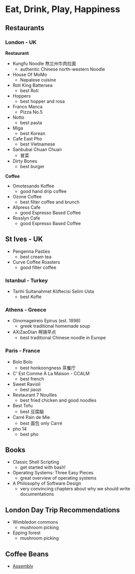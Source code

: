 # Eat, Drink, Play, Happiness

## Restaurants

### London - UK

**Restaurant**

- Kungfu Noodle 熬兰州牛肉拉面
    - authentic Chinese north-western Noodle
- House Of MoMo
    - Nepalese cuisine
- Roti King Battersea
    - best Roti
- Hoppers
    - best hopper and rosa
- Franco Manca
    - Pizza No.5
- Notto
    - best pasta
- Miga
    - best Korean
- Cafe East Pho
    - best Vietnamese
- Sanbubai Chuan Chuan
    - 冒菜
- Dirty Bones
    - best burger

**Coffee** 

- Omotesando Koffee
    - good hand drip coffee 
- Ozone Coffee
    - best filter coffee and brunch
- Allpress Cafe
    - good Espresso Based Coffee
- Rosslyn Cafe
    - good Espresso Based Coffee

## St Ives - UK

- Pengenna Pasties
    - best cream tea
- Curve Coffee Roasters
    - good filter coffee

### Istanbul - Turkey

- Tarihi Sultanahmet Köftecisi Selim Usta
    - best Kofte

### Athens - Greece

- Oinomageireio Epirus (est. 1898)
    - greek traditional homemade soup
- AXiZaoDian 啊锡早点
    - best traditional Chinese noodle in Europe

### Paris - France

- Bolo Bolo
    - best honkoongness 茶餐厅
- C' Est Comme À La Maison - CCALM
    - best french
- Sweet Ravioli 
    - best jiaozi
- Restaurant 7 Nouilles
    - best fried chicken and good noodles
- Best Tofu
    - best 豆腐脑
- Carré Pain de Mie
    - best 面包 only Carré
- pho 14
    - best pho

## Books

- Classic Shell Scripting
    - get started with bash!
- Operating Systems: Three Easy Pieces
    - great overview of operating systems
- A Philosophy of Software Design
    - very convincing chapters about why we should write documentations

## London Day Trip Recommendations

- Wimbledon commons
    - mushroom picking
- Epping forest
    - mushroom picking

## Coffee Beans

- [Assembly](https://assemblycoffee.co.uk/)
